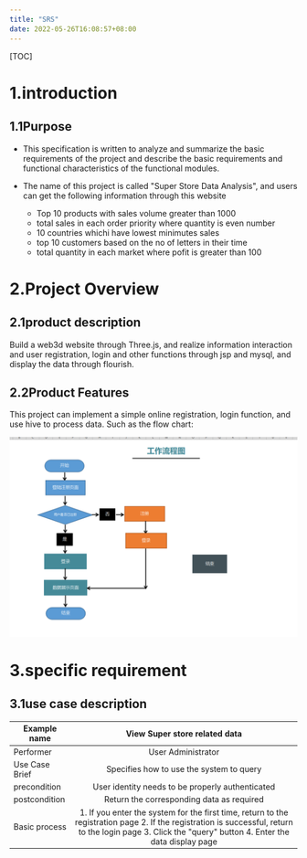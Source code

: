 ```yaml
---
title: "SRS"
date: 2022-05-26T16:08:57+08:00
---
```




[TOC]

# 1.introduction 

## 1.1Purpose

- This specification is written to analyze and summarize the basic requirements of the project and describe the basic requirements and functional characteristics of the functional modules.

- The name of this project is called "Super Store Data Analysis", and users can get the following information through this website 
  - Top 10 products with sales volume greater than 1000 
  - total sales in each order priority where quantity is even number
  - 10 countries whichi have lowest minimutes sales
  - top 10 customers based on the no of letters in their time
  - total quantity in each market where pofit is greater than 100

# 2.Project Overview

## 2.1product description

Build a web3d website through Three.js, and realize information interaction and user registration, login and other functions through jsp and mysql, and display the data through flourish.

## 2.2Product Features

This project can implement a simple online registration, login function, and use hive to process data. Such as the flow chart:

![image-20220528211246748](1.png)



# 3.specific requirement

## 3.1use case description

| Example name   |                View Super store related data                 |
| -------------- | :----------------------------------------------------------: |
| Performer      |                      User Administrator                      |
| Use Case Brief |           Specifies how to use the system to query           |
| precondition   |       User identity needs to be properly authenticated       |
| postcondition  |          Return the corresponding data as required           |
| Basic process  | 1. If you enter the system for the first time, return to the registration page 2. If the registration is successful, return to the login page 3. Click the "query" button 4. Enter the data display page |



